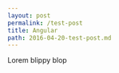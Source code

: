 ```yaml
---
layout: post
permalink: /test-post
title: Angular
path: 2016-04-20-test-post.md
---
```


Lorem blippy blop